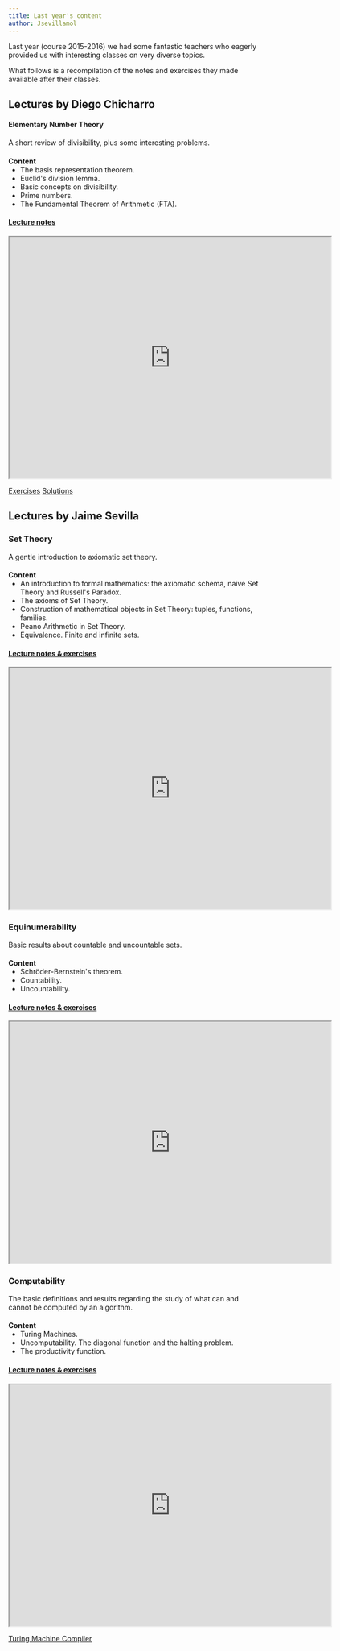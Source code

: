 ```yaml
---
title: Last year's content
author: Jsevillamol
---
```

Last year (course 2015-2016) we had some fantastic teachers who eagerly provided us with interesting classes on very diverse topics.

What follows is a recompilation of the notes and exercises they made available after their classes.

## Lectures by Diego Chicharro

#### Elementary Number Theory
A short review of divisibility, plus some interesting problems.

<h4 style="margin-bottom: 0;">Content</h4>
<ul style="margin-top: 0;">
	<li>The basis representation theorem.</li>
	<li>Euclid's division lemma.</li>
	<li>Basic concepts on divisibility.</li>
	<li>Prime numbers.</li>
	<li>The Fundamental Theorem of Arithmetic (FTA).</li>
</ul>

#### [Lecture notes](https://drive.google.com/file/d/0ByOY0ltwG6s-RFRpcE1fQnM2VEk/view?usp=sharing)
<iframe src="https://drive.google.com/file/d/0ByOY0ltwG6s-RFRpcE1fQnM2VEk/preview" width="640" height="480"></iframe>

<span class="capsule">[Exercises](https://drive.google.com/file/d/0ByOY0ltwG6s-SHJQME9iV2s1bm8/view?usp=sharing)</span>
<span class="capsule">[Solutions](https://drive.google.com/file/d/0ByOY0ltwG6s-RXdBUjU4Wjh3cmM/view?usp=sharing)</span>

## Lectures by Jaime Sevilla

### Set Theory
A gentle introduction to axiomatic set theory.

<h4 style="margin-bottom: 0;">Content</h4>
<ul style="margin-top: 0;">
	<li>An introduction to formal mathematics: the axiomatic schema, naive Set Theory and Russell's Paradox.</li>
	<li>The axioms of Set Theory.</li>
	<li>Construction of mathematical objects in Set Theory: tuples, functions, families.
</li>
	<li>Peano Arithmetic in Set Theory.</li>
	<li>Equivalence. Finite and infinite sets.</li>
</ul>


#### [Lecture notes & exercises](https://drive.google.com/file/d/0ByOY0ltwG6s-Y0syd2V1b0RrZGs/view?usp=sharing)

<iframe src="https://drive.google.com/file/d/0ByOY0ltwG6s-Y0syd2V1b0RrZGs/preview" width="640" height="480"></iframe>

### Equinumerability
Basic results about countable and uncountable sets.

<h4 style="margin-bottom: 0;">Content</h4>
<ul style="margin-top: 0;">
	<li>Schröder-Bernstein's theorem.</li>
	<li> Countability.</li>
	<li>Uncountability.</li>
</ul>

#### [Lecture notes & exercises](https://drive.google.com/file/d/0ByOY0ltwG6s-QXEzUkgySXRBMTQ/view?usp=sharing)

<iframe src="https://drive.google.com/file/d/0ByOY0ltwG6s-QXEzUkgySXRBMTQ/preview" width="640" height="480"></iframe>

### Computability
The basic definitions and results regarding the study of what can and cannot be computed by an algorithm.

<h4 style="margin-bottom: 0;">Content</h4>
<ul style="margin-top: 0;">
	<li>Turing Machines.</li>
	<li>Uncomputability. The diagonal function and the halting problem.</li>
	<li>The productivity function.</li>
</ul>
 
#### [Lecture notes & exercises](https://drive.google.com/file/d/0ByOY0ltwG6s-bHVyY2tEWW9YWTA/view?usp=sharing)
 
 <iframe src="https://drive.google.com/file/d/0ByOY0ltwG6s-bHVyY2tEWW9YWTA/preview" width="640" height="480"></iframe>
 
<span class="capsule">[Turing Machine Compiler](https://github.com/Jsevillamol/PythonUTM)</span>


